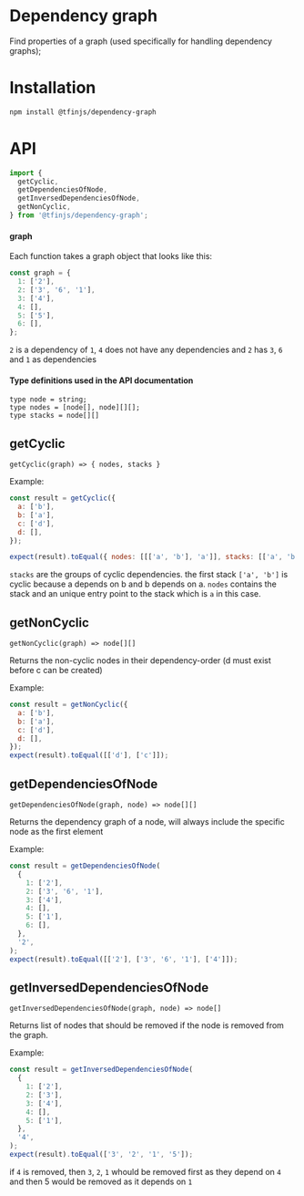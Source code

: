 Dependency graph
=======================

Find properties of a graph (used specifically for handling dependency graphs);

# Installation
```bash
npm install @tfinjs/dependency-graph
```

# API

```javascript
import {
  getCyclic,
  getDependenciesOfNode,
  getInversedDependenciesOfNode,
  getNonCyclic,
} from '@tfinjs/dependency-graph';
```

#### graph

Each function takes a graph object that looks like this:
```javascript
const graph = {
  1: ['2'],
  2: ['3', '6', '1'],
  3: ['4'],
  4: [],
  5: ['5'],
  6: [],
};
```
`2` is a dependency of `1`, `4` does not have any dependencies and `2` has `3`, `6` and `1` as dependencies

#### Type definitions used in the API documentation
```
type node = string;
type nodes = [node[], node][][];
type stacks = node[][]
```

## getCyclic
`getCyclic(graph) => { nodes, stacks }`

Example:

```javascript
const result = getCyclic({
  a: ['b'],
  b: ['a'],
  c: ['d'],
  d: [],
});

expect(result).toEqual({ nodes: [[['a', 'b'], 'a']], stacks: [['a', 'b']] });
```

`stacks` are the groups of cyclic dependencies.
the first stack `['a', 'b']` is cyclic because a depends on b and b depends on a.
`nodes` contains the stack and an unique entry point to the stack which is `a` in this case.

## getNonCyclic

`getNonCyclic(graph) => node[][]`

Returns the non-cyclic nodes in their dependency-order (d must exist before c can be created)

Example:

```javascript
const result = getNonCyclic({
  a: ['b'],
  b: ['a'],
  c: ['d'],
  d: [],
});
expect(result).toEqual([['d'], ['c']]);
```

## getDependenciesOfNode
`getDependenciesOfNode(graph, node) => node[][]`

Returns the dependency graph of a node, will always include the specific node as the first element

Example:

```javascript
const result = getDependenciesOfNode(
  {
    1: ['2'],
    2: ['3', '6', '1'],
    3: ['4'],
    4: [],
    5: ['1'],
    6: [],
  },
  '2',
);
expect(result).toEqual([['2'], ['3', '6', '1'], ['4']]);

```

## getInversedDependenciesOfNode

`getInversedDependenciesOfNode(graph, node) => node[]`

Returns list of nodes that should be removed if the node is removed from the graph.

Example:

```javascript
const result = getInversedDependenciesOfNode(
  {
    1: ['2'],
    2: ['3'],
    3: ['4'],
    4: [],
    5: ['1'],
  },
  '4',
);
expect(result).toEqual(['3', '2', '1', '5']);

```
if `4` is removed, then `3`, `2`, `1` whould be removed first as they depend on `4` and then 5 would be removed as it depends on `1`
